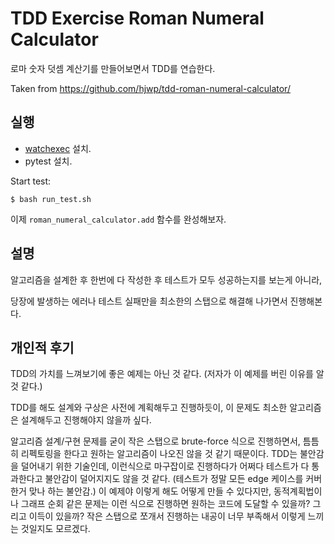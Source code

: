 # TDD Exercise Roman Numeral Calculator

로마 숫자 덧셈 계산기를 만들어보면서 TDD를 연습한다.

Taken from https://github.com/hjwp/tdd-roman-numeral-calculator/

## 실행

- [watchexec](https://github.com/watchexec/watchexec) 설치.
- pytest 설치.

Start test:

```
$ bash run_test.sh
```

이제 `roman_numeral_calculator.add` 함수를 완성해보자.

## 설명

알고리즘을 설계한 후 한번에 다 작성한 후 테스트가 모두 성공하는지를 보는게 아니라,

당장에 발생하는 에러나 테스트 실패만을 최소한의 스탭으로 해결해 나가면서 진행해본다.

## 개인적 후기

TDD의 가치를 느껴보기에 좋은 예제는 아닌 것 같다. (저자가 이 예제를 버린 이유를 알 것 같다.)

TDD를 해도 설계와 구상은 사전에 계획해두고 진행하듯이, 이 문제도 최소한 알고리즘은 설계해두고 진행해야지 않을까 싶다.

알고리즘 설계/구현 문제를 굳이 작은 스탭으로 brute-force 식으로 진행하면서, 틈틈히 리펙토링을 한다고 원하는 알고리즘이 나오진 않을 것 같기 때문이다. TDD는 불안감을 덜어내기 위한 기술인데, 이런식으로 마구잡이로 진행하다가 어쩌다 테스트가 다 통과한다고 불안감이 덜어지지도 않을 것 같다. (테스트가 정말 모든 edge 케이스를 커버한거 맞나 하는 불안감.) 이 예제야 이렇게 해도 어떻게 만들 수 있다지만, 동적계획법이나 그래프 순회 같은 문제는 이런 식으로 진행하면 원하는 코드에 도달할 수 있을까? 그리고 이득이 있을까? 작은 스탭으로 쪼개서 진행하는 내공이 너무 부족해서 이렇게 느끼는 것일지도 모르겠다.

